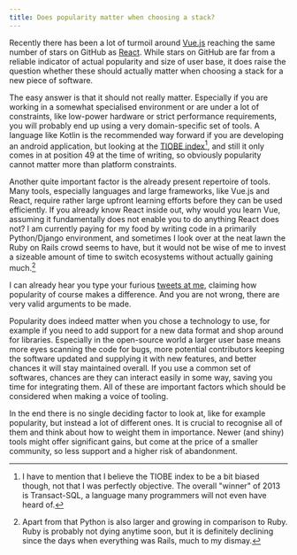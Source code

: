 ```yaml
---
title: Does popularity matter when choosing a stack?
---
```


Recently there has been a lot of turmoil around [Vue.js](vue) reaching the same
number of stars on GitHub as [React](react). While stars on GitHub are far from
a reliable indicator of actual popularity and size of user base, it does raise
the question whether these should actually matter when choosing a stack for a
new piece of software.

The easy answer is that it should not really matter. Especially if you are
working in a somewhat specialised environment or are under a lot of constraints,
like low-power hardware or strict performance requirements, you will probably
end up using a very domain-specific set of tools. A language like Kotlin is the
recommended way forward if you are developing an android application, but
looking at the [TIOBE index](https://www.tiobe.com/tiobe-index/)[^tiobe], and
still it only comes in at position 49 at the time of writing, so obviously
popularity cannot matter more than platform constraints.

[^tiobe]: I have to mention that I believe the TIOBE index to be a bit biased
    though, not that I was perfectly objective. The overall "winner" of 2013 is
    Transact-SQL, a language many programmers will not even have heard of.

Another quite important factor is the already present repertoire of tools. Many
tools, especially languages and large frameworks, like Vue.js and React, require
rather large upfront learning efforts before they can be used efficiently. If
you already know React inside out, why would you learn Vue, assuming it
fundamentally does not enable you to do anything React does not? I am currently
paying for my food by writing code in a primarily Python/Django environment, and
sometimes I look over at the neat lawn the Ruby on Rails crowd seems to have,
but it would not be wise of me to invest a sizeable amount of time to switch
ecosystems without actually gaining much.[^pvsr]

[^pvsr]: Apart from that Python is also larger and growing in comparison to
    Ruby. Ruby is probably not dying anytime soon, but it is definitely
    declining since the days when everything was Rails, much to my dismay.

I can already hear you type your furious [tweets at
me](https://twitter.com/_sulami_), claiming how popularity of course makes a
difference. And you are not wrong, there are very valid arguments to be made.

Popularity does indeed matter when you chose a technology to use, for example if
you need to add support for a new data format and shop around for libraries.
Especially in the open-source world a larger user base means more eyes scanning
the code for bugs, more potential contributors keeping the software updated and
supplying it with new features, and better chances it will stay maintained
overall. If you use a common set of softwares, chances are they can interact
easily in some way, saving you time for integrating them. All of these are
important factors which should be considered when making a voice of tooling.

In the end there is no single deciding factor to look at, like for example
popularity, but instead a lot of different ones. It is crucial to recognise all
of them and think about how to weight them in importance. Newer (and shiny)
tools might offer significant gains, but come at the price of a smaller
community, so less support and a higher risk of abandonment.
